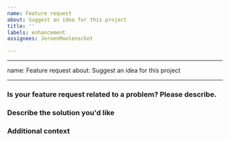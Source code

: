 ```yaml
---
name: Feature request
about: Suggest an idea for this project
title: ''
labels: enhancement
assignees: JeroenMoolenschot

---
```


---
name: Feature request
about: Suggest an idea for this project

---

### Is your feature request related to a problem? Please describe.



### Describe the solution you'd like



### Additional context
